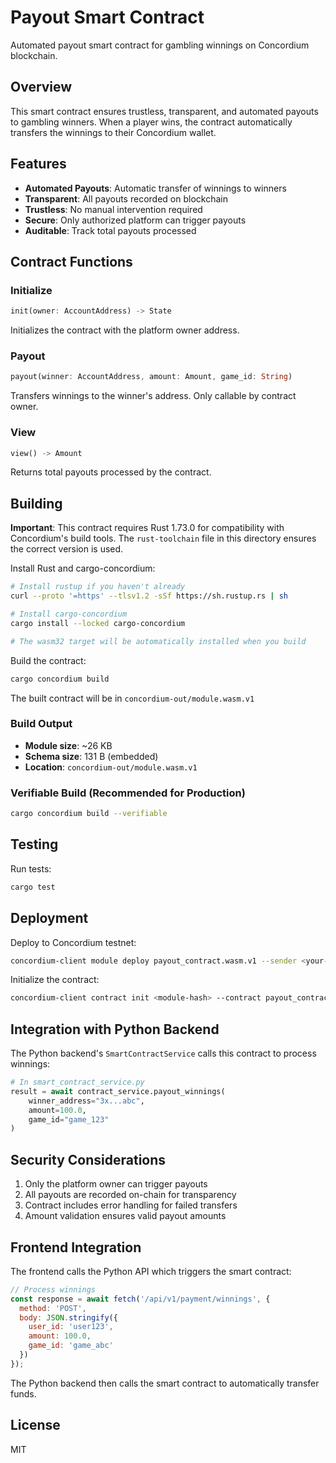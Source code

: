 # Payout Smart Contract

Automated payout smart contract for gambling winnings on Concordium blockchain.

## Overview

This smart contract ensures trustless, transparent, and automated payouts to gambling winners. When a player wins, the contract automatically transfers the winnings to their Concordium wallet.

## Features

- **Automated Payouts**: Automatic transfer of winnings to winners
- **Transparent**: All payouts recorded on blockchain
- **Trustless**: No manual intervention required
- **Secure**: Only authorized platform can trigger payouts
- **Auditable**: Track total payouts processed

## Contract Functions

### Initialize
```rust
init(owner: AccountAddress) -> State
```
Initializes the contract with the platform owner address.

### Payout
```rust
payout(winner: AccountAddress, amount: Amount, game_id: String)
```
Transfers winnings to the winner's address. Only callable by contract owner.

### View
```rust
view() -> Amount
```
Returns total payouts processed by the contract.

## Building

**Important**: This contract requires Rust 1.73.0 for compatibility with Concordium's build tools. The `rust-toolchain` file in this directory ensures the correct version is used.

Install Rust and cargo-concordium:
```bash
# Install rustup if you haven't already
curl --proto '=https' --tlsv1.2 -sSf https://sh.rustup.rs | sh

# Install cargo-concordium
cargo install --locked cargo-concordium

# The wasm32 target will be automatically installed when you build
```

Build the contract:
```bash
cargo concordium build
```

The built contract will be in `concordium-out/module.wasm.v1`

### Build Output
- **Module size**: ~26 KB
- **Schema size**: 131 B (embedded)
- **Location**: `concordium-out/module.wasm.v1`

### Verifiable Build (Recommended for Production)
```bash
cargo concordium build --verifiable
```

## Testing

Run tests:
```bash
cargo test
```

## Deployment

Deploy to Concordium testnet:
```bash
concordium-client module deploy payout_contract.wasm.v1 --sender <your-account> --name payout_contract
```

Initialize the contract:
```bash
concordium-client contract init <module-hash> --contract payout_contract --sender <your-account>
```

## Integration with Python Backend

The Python backend's `SmartContractService` calls this contract to process winnings:

```python
# In smart_contract_service.py
result = await contract_service.payout_winnings(
    winner_address="3x...abc",
    amount=100.0,
    game_id="game_123"
)
```

## Security Considerations

1. Only the platform owner can trigger payouts
2. All payouts are recorded on-chain for transparency
3. Contract includes error handling for failed transfers
4. Amount validation ensures valid payout amounts

## Frontend Integration

The frontend calls the Python API which triggers the smart contract:

```javascript
// Process winnings
const response = await fetch('/api/v1/payment/winnings', {
  method: 'POST',
  body: JSON.stringify({
    user_id: 'user123',
    amount: 100.0,
    game_id: 'game_abc'
  })
});
```

The Python backend then calls the smart contract to automatically transfer funds.

## License

MIT
